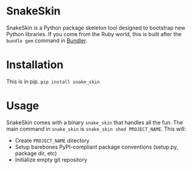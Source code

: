 # SnakeSkin

SnakeSkin is a Python package skeleton tool designed to bootstrap new Python
libraries. If you come from the Ruby world, this is built after the `bundle gem`
command in [Bundler](https://github.com/carlhuda/bundler).

# Installation

This is in pip. `pip install snake_skin`

# Usage

SnakeSkin comes with a binary `snake_skin` that handles all the fun.  The main
command in `snake_skin` is `snake_skin shed PROJECT_NAME`.  This will:

* Create `PROJECT_NAME` directory
* Setup barebones PyPI-compliant package conventions (setup.py, package dir, etc)
* Initialize empty git repository
